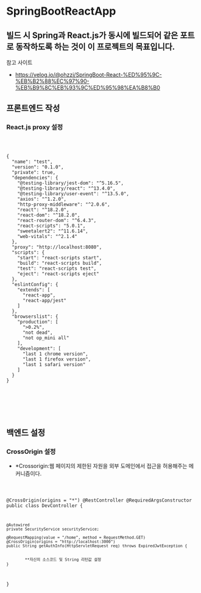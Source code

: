 # SpringBootReactApp

## 빌드 시 Spring과 React.js가 동시에 빌드되어 같은 포트로 동작하도록 하는 것이 이 프로젝트의 목표입니다.

참고 사이트

* https://velog.io/@ohzzi/SpringBoot-React-%ED%95%9C-%EB%B2%88%EC%97%90-%EB%B9%8C%EB%93%9C%ED%95%98%EA%B8%B0

## 프론트엔드 작성

### React.js proxy 설정

<pre><code>


{
  "name": "test",
  "version": "0.1.0",
  "private": true,
  "dependencies": {
    "@testing-library/jest-dom": "^5.16.5",
    "@testing-library/react": "^13.4.0",
    "@testing-library/user-event": "^13.5.0",
    "axios": "^1.2.0",
    "http-proxy-middleware": "^2.0.6",
    "react": "^18.2.0",
    "react-dom": "^18.2.0",
    "react-router-dom": "^6.4.3",
    "react-scripts": "5.0.1",
    "sweetalert2": "^11.6.14",
    "web-vitals": "^2.1.4"
  },
  "proxy": "http://localhost:8080",
  "scripts": {
    "start": "react-scripts start",
    "build": "react-scripts build",
    "test": "react-scripts test",
    "eject": "react-scripts eject"
  },
  "eslintConfig": {
    "extends": [
      "react-app",
      "react-app/jest"
    ]
  },
  "browserslist": {
    "production": [
      ">0.2%",
      "not dead",
      "not op_mini all"
    ],
    "development": [
      "last 1 chrome version",
      "last 1 firefox version",
      "last 1 safari version"
    ]
  }
}






</code></pre>

## 백엔드 설정

### CrossOrigin 설정

* *Crossorigin:웹 페이지의 제한된 자원을 외부 도메인에서 접근을 허용해주는 메커니즘이다.

<code><pre>

@CrossOrigin(origins = "*")
@RestController
@RequiredArgsConstructor
public class DevController {

    @Autowired
    private SecurityService securityService;

    @RequestMapping(value = "/home", method = RequestMethod.GET)
    @CrossOrigin(origins = "http://localhost:3000")
    public String getAuthInfo(HttpServletRequest req) throws ExpiredJwtException {
        

            **자신의 소스코드 및 String 리턴값 설정
    }

}
</code></pre>



